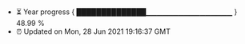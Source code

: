 - ⏳ Year progress { ██████████████▁▁▁▁▁▁▁▁▁▁▁▁▁▁▁▁ } 48.99 %
- ⏰ Updated on Mon, 28 Jun 2021 19:16:37 GMT


